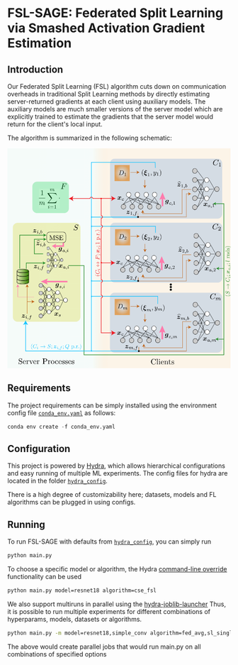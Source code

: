 # FSL-SAGE: Federated Split Learning via Smashed Activation Gradient Estimation

## Introduction

Our Federated Split Learning (FSL) algorithm cuts down on communication
overheads in traditional Split Learning methods by directly estimating
server-returned gradients at each client using auxiliary models.  The auxiliary
models are much smaller versions of the server model which are explicitly
trained to estimate the gradients that the server model would return for the
client's local input.

The algorithm is summarized in the following schematic:
<div align="center">
<img src="fsl_sage.png" alt="FSL-SAGE schematic">
</div>

## Requirements
The project requirements can be simply installed using the environment config
file [`conda_env.yaml`](conda_env.yaml) as follows:
```python
conda env create -f conda_env.yaml
```

## Configuration 
This project is powered by [Hydra](https://hydra.cc/docs/intro/), which allows
hierarchical configurations and easy running of multiple ML experiments.
The config files for hydra are located in the folder
[`hydra_config`](src/hydra_config).

There is a high degree of customizability here; datasets, models and FL
algorithms can be plugged in using configs.

## Running
To run FSL-SAGE with defaults from [`hydra_config`](src/hydra_config), you can
simply run
```bash
python main.py
```

To choose a specific model or algorithm, the Hydra
[command-line override](https://hydra.cc/docs/advanced/override_grammar/basic/)
functionality can be used
```bash
python main.py model=resnet18 algorithm=cse_fsl
```

We also support multiruns in parallel using the
[hydra-joblib-launcher](https://hydra.cc/docs/plugins/joblib_launcher/)
Thus, it is possible to run multiple experiments for different combinations of hyperparams, models, datasets or algorithms.
```bash
python main.py -m model=resnet18,simple_conv algorithm=fed_avg,sl_single_server,sl_multi_server,cse_fsl,fsl_sage
```
The above would create parallel jobs that would run main.py on all combinations
of specified options

[//]: <> (## Citation)
[//]: <> (If you use this code in your research, please cite this paper.)

[//]: <> (```)
[//]: <> (@article{mu2023communication,)
[//]: <> (  title={Communication and Storage Efficient Federated Split Learning},)
[//]: <> (  author={Mu, Yujia and Shen, Cong},)
[//]: <> (  journal={arXiv preprint arXiv:2302.05599},)
[//]: <> (  year={2023})
[//]: <> (})
[//]: <> (```)